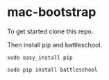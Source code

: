 # mac-bootstrap

To get started clone this repo.

Then install pip and battleschool.

```
sudo easy_install pip

sudo pip install battleschool
```




